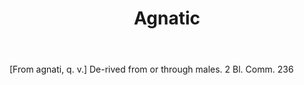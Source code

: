 ---
title: Agnatic
permalink: "/definitions/agnatic.html"
body: "[From agnati, q. v.] De-rived from or through males. 2 Bl. Comm. 236"
published_at: '2018-07-07'
layout: post
---